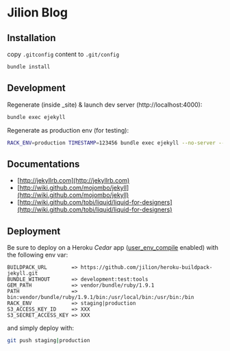 # Jilion Blog

## Installation

copy `.gitconfig` content to `.git/config`

``` bash
bundle install
```

## Development

Regenerate (inside _site) & launch dev server (http://localhost:4000):

``` bash
bundle exec ejekyll
```

Regenerate as production env (for testing):

``` bash
RACK_ENV=production TIMESTAMP=123456 bundle exec ejekyll --no-server --no-auto
```

## Documentations

- [http://jekyllrb.com](http://jekyllrb.com)
- [http://wiki.github.com/mojombo/jekyll](http://wiki.github.com/mojombo/jekyll)
- [http://wiki.github.com/tobi/liquid/liquid-for-designers](http://wiki.github.com/tobi/liquid/liquid-for-designers)

## Deployment

Be sure to deploy on a Heroku _Cedar_ app ([user_env_compile](https://devcenter.heroku.com/articles/labs-user-env-compile) enabled) with the following env var:

``` base
BUILDPACK_URL        => https://github.com/jilion/heroku-buildpack-jekyll.git
BUNDLE_WITHOUT       => development:test:tools
GEM_PATH             => vendor/bundle/ruby/1.9.1
PATH                 => bin:vendor/bundle/ruby/1.9.1/bin:/usr/local/bin:/usr/bin:/bin
RACK_ENV             => staging|production
S3_ACCESS_KEY_ID     => XXX
S3_SECRET_ACCESS_KEY => XXX
```

and simply deploy with:

``` bash
git push staging|production
```
